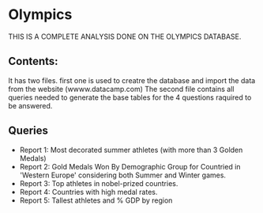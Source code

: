 # Olympics
THIS IS  A COMPLETE ANALYSIS DONE ON THE OLYMPICS DATABASE.


## Contents:
It has two files. first one is used to creatre the database and import the data from the website (wwww.datacamp.com)
The second file contains all queries needed to generate the base tables for the 4 questions raquired to be answered.

## Queries
-  Report 1: Most decorated summer athletes (with more than 3 Golden Medals)
-  Report 2: Gold Medals Won By Demographic Group for Countried in 'Western Europe' considering both Summer and Winter games.
-  Report 3: Top athletes in nobel-prized countries.
-  Report 4: Countries with high medal rates.
-  Report 5: Tallest athletes and % GDP by region
